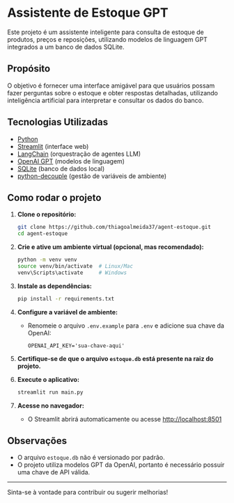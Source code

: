 # Assistente de Estoque GPT

Este projeto é um assistente inteligente para consulta de estoque de produtos, preços e reposições, utilizando modelos de linguagem GPT integrados a um banco de dados SQLite.

## Propósito

O objetivo é fornecer uma interface amigável para que usuários possam fazer perguntas sobre o estoque e obter respostas detalhadas, utilizando inteligência artificial para interpretar e consultar os dados do banco.

## Tecnologias Utilizadas

- [Python](https://www.python.org/)
- [Streamlit](https://streamlit.io/) (interface web)
- [LangChain](https://python.langchain.com/) (orquestração de agentes LLM)
- [OpenAI GPT](https://platform.openai.com/docs/models) (modelos de linguagem)
- [SQLite](https://www.sqlite.org/index.html) (banco de dados local)
- [python-decouple](https://github.com/henriquebastos/python-decouple) (gestão de variáveis de ambiente)

## Como rodar o projeto

1. **Clone o repositório:**
   ```sh
   git clone https://github.com/thiagoalmeida37/agent-estoque.git
   cd agent-estoque
   ```

2. **Crie e ative um ambiente virtual (opcional, mas recomendado):**
   ```sh
   python -m venv venv
   source venv/bin/activate  # Linux/Mac
   venv\Scripts\activate     # Windows
   ```

3. **Instale as dependências:**
   ```sh
   pip install -r requirements.txt
   ```

4. **Configure a variável de ambiente:**
   - Renomeie o arquivo `.env.example` para `.env` e adicione sua chave da OpenAI:
     ```
     OPENAI_API_KEY='sua-chave-aqui'
     ```

5. **Certifique-se de que o arquivo `estoque.db` está presente na raiz do projeto.**

6. **Execute o aplicativo:**
   ```sh
   streamlit run main.py
   ```

7. **Acesse no navegador:**
   - O Streamlit abrirá automaticamente ou acesse [http://localhost:8501](http://localhost:8501)

## Observações

- O arquivo `estoque.db` não é versionado por padrão.
- O projeto utiliza modelos GPT da OpenAI, portanto é necessário possuir uma chave de API válida.

---

Sinta-se à vontade para contribuir ou sugerir melhorias!
